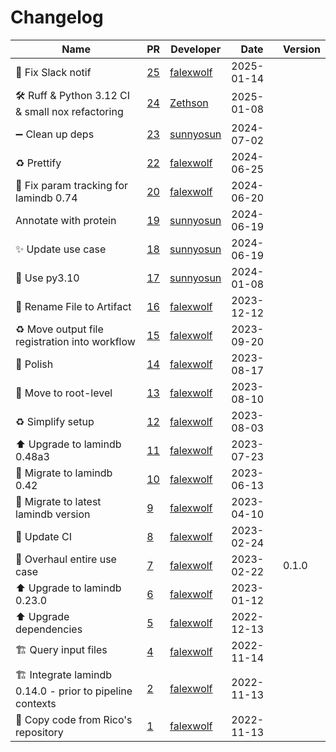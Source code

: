 # Changelog

<!-- prettier-ignore -->
Name | PR | Developer | Date | Version
--- | --- | --- | --- | ---
👷 Fix Slack notif | [25](https://github.com/laminlabs/redun-lamin/pull/25) | [falexwolf](https://github.com/falexwolf) | 2025-01-14 |
🛠️ Ruff & Python 3.12 CI & small nox refactoring | [24](https://github.com/laminlabs/redun-lamin/pull/24) | [Zethson](https://github.com/Zethson) | 2025-01-08 |
➖ Clean up deps | [23](https://github.com/laminlabs/redun-lamin/pull/23) | [sunnyosun](https://github.com/sunnyosun) | 2024-07-02 |
♻️ Prettify | [22](https://github.com/laminlabs/redun-lamin/pull/22) | [falexwolf](https://github.com/falexwolf) | 2024-06-25 |
💚 Fix param tracking for lamindb 0.74 | [20](https://github.com/laminlabs/redun-lamin-fasta/pull/20) | [falexwolf](https://github.com/falexwolf) | 2024-06-20 |
Annotate with protein | [19](https://github.com/laminlabs/redun-lamin-fasta/pull/19) | [sunnyosun](https://github.com/sunnyosun) | 2024-06-19 |
✨ Update use case | [18](https://github.com/laminlabs/redun-lamin-fasta/pull/18) | [sunnyosun](https://github.com/sunnyosun) | 2024-06-19 |
👷 Use py3.10 | [17](https://github.com/laminlabs/redun-lamin-fasta/pull/17) | [sunnyosun](https://github.com/sunnyosun) | 2024-01-08 |
🚚 Rename File to Artifact | [16](https://github.com/laminlabs/redun-lamin-fasta/pull/16) | [falexwolf](https://github.com/falexwolf) | 2023-12-12 |
♻️ Move output file registration into workflow | [15](https://github.com/laminlabs/redun-lamin-fasta/pull/15) | [falexwolf](https://github.com/falexwolf) | 2023-09-20 |
📝 Polish | [14](https://github.com/laminlabs/redun-lamin-fasta/pull/14) | [falexwolf](https://github.com/falexwolf) | 2023-08-17 |
🎨 Move to root-level | [13](https://github.com/laminlabs/redun-lamin-fasta/pull/13) | [falexwolf](https://github.com/falexwolf) | 2023-08-10 |
♻️ Simplify setup | [12](https://github.com/laminlabs/redun-lamin-fasta/pull/12) | [falexwolf](https://github.com/falexwolf) | 2023-08-03 |
⬆️ Upgrade to lamindb 0.48a3 | [11](https://github.com/laminlabs/redun-lamin-fasta/pull/11) | [falexwolf](https://github.com/falexwolf) | 2023-07-23 |
🚚 Migrate to lamindb 0.42 | [10](https://github.com/laminlabs/redun-lamin-fasta/pull/10) | [falexwolf](https://github.com/falexwolf) | 2023-06-13 |
:truck: Migrate to latest lamindb version | [9](https://github.com/laminlabs/redun-lamin-fasta/pull/9) | [falexwolf](https://github.com/falexwolf) | 2023-04-10 |
👷 Update CI | [8](https://github.com/laminlabs/redun-lamin-fasta/pull/8) | [falexwolf](https://github.com/falexwolf) | 2023-02-24 |
🚸 Overhaul entire use case | [7](https://github.com/laminlabs/redun-lamin-fasta/pull/7) | [falexwolf](https://github.com/falexwolf) | 2023-02-22 | 0.1.0
⬆️ Upgrade to lamindb 0.23.0 | [6](https://github.com/laminlabs/redun-lamin-fasta/pull/6) | [falexwolf](https://github.com/falexwolf) | 2023-01-12 |
⬆️ Upgrade dependencies | [5](https://github.com/laminlabs/redun-lamin-fasta/pull/5) | [falexwolf](https://github.com/falexwolf) | 2022-12-13 |
🏗️ Query input files | [4](https://github.com/laminlabs/redun-lamin-fasta/pull/4) | [falexwolf](https://github.com/falexwolf) | 2022-11-14 |
🏗️ Integrate lamindb 0.14.0 - prior to pipeline contexts | [2](https://github.com/laminlabs/redun-lamin-fasta/pull/2) | [falexwolf](https://github.com/falexwolf) | 2022-11-13 |
🚚 Copy code from Rico's repository | [1](https://github.com/laminlabs/redun-lamin-fasta/pull/1) | [falexwolf](https://github.com/falexwolf) | 2022-11-13 |

